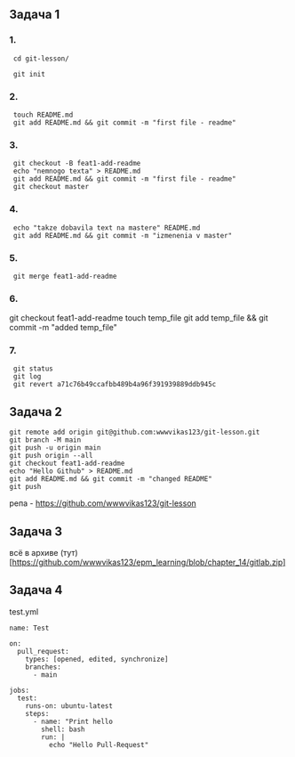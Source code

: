 ## Задача 1

### 1.

```
 cd git-lesson/

 git init
```

### 2.

```
 touch README.md
 git add README.md && git commit -m "first file - readme"
```

### 3.

```
 git checkout -B feat1-add-readme
 echo "nemnogo texta" > README.md 
 git add README.md && git commit -m "first file - readme"
 git checkout master 
```

### 4.

```
 echo "takze dobavila text na mastere" README.md 
 git add README.md && git commit -m "izmenenia v master"
```

### 5.

```
 git merge feat1-add-readme 
```

### 6.

 git checkout feat1-add-readme 
 touch temp_file
 git add temp_file && git commit -m "added temp_file"
 
### 7. 

```
 git status 
 git log
 git revert a71c76b49ccafbb489b4a96f391939889ddb945c
```

## Задача 2

```
git remote add origin git@github.com:wwwvikas123/git-lesson.git
git branch -M main
git push -u origin main
git push origin --all
git checkout feat1-add-readme 
echo "Hello Github" > README.md 
git add README.md && git commit -m "changed README"
git push
```
репа  - https://github.com/wwwvikas123/git-lesson

## Задача 3

всё в архиве (тут)[https://github.com/wwwvikas123/epm_learning/blob/chapter_14/gitlab.zip]

## Задача 4

test.yml

```
name: Test

on:
  pull_request:
    types: [opened, edited, synchronize]
    branches:
      - main

jobs:
  test:
    runs-on: ubuntu-latest
    steps:
      - name: "Print hello
        shell: bash
        run: |
          echo "Hello Pull-Request"
```

